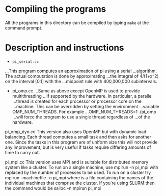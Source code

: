 Compiling the programs
======================

All the programs in this directory can be compiled by typing `make` at
the command prompt.

Description and instructions
============================

* `pi_serial.cc`

...This program computes an approximation of pi using a serial
...algorithm.  The actual computation is done by approximating
...the integral of 4/(1+x^2) on the interval [0,1] with the
...midpoint rule with 400,000,000 subintervals.

* pi_omp.cc
...Same as above except OpenMP is used to provide multithreading
...if supported by the hardware.  In particular, a parallel
...thread is created for each processor or processor core on the
...machine.  This can be overridden by setting the environment
...variable OMP_NUM_THREADS.  For example
...OMP_NUM_THREADS=1 ./pi_omp
...will force the program to use a single thread regardless of
...of the hardware.

pi_omp_dyn.cc	This version also uses OpenMP but with dynamic load balancing.
		Each thread computes a small task and then asks for another
		one.  Since the tasks in this program are of uniform size this
		will not provide any improvement, but is very useful if tasks
		require differing amounts of time to carry out.

pi_mpi.cc	This version uses MPI and is suitable for distributed memory
		system like a cluster.  To run on a single machine, use
			mpirun -n <N> pi_mpi
		with <N> replaced by the number of processes to be used.  To
		run on a cluster try
			mpirun -machinefile <file> -n <N> pi_mpi
		where <file> is a file containing the names of the individual
		machines that comprise the cluster.  If you're using SLURM
		then the command would be
			salloc -n<N> mpirun pi_mpi
